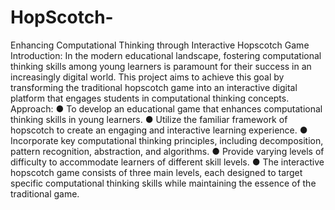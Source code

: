 # HopScotch-
Enhancing Computational Thinking through
Interactive Hopscotch Game
Introduction:
In the modern educational landscape, fostering computational thinking skills among
young learners is paramount for their success in an increasingly digital world. This
project aims to achieve this goal by transforming the traditional hopscotch game into
an interactive digital platform that engages students in computational thinking
concepts.
Approach:
● To develop an educational game that enhances computational thinking skills
in young learners.
● Utilize the familiar framework of hopscotch to create an engaging and
interactive learning experience.
● Incorporate key computational thinking principles, including decomposition,
pattern recognition, abstraction, and algorithms.
● Provide varying levels of difficulty to accommodate learners of different skill
levels.
● The interactive hopscotch game consists of three main levels, each designed
to target specific computational thinking skills while maintaining the essence
of the traditional game.
